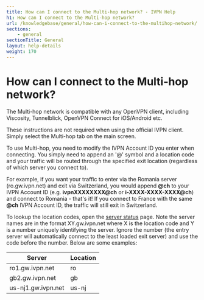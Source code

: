 ```yaml
---
title: How can I connect to the Multi-hop network? - IVPN Help
h1: How can I connect to the Multi-hop network?
url: /knowledgebase/general/how-can-i-connect-to-the-multihop-network/
sections:
    - general
sectionTitle: General
layout: help-details
weight: 170
---
```

# How can I connect to the Multi-hop network?

The Multi-hop network is compatible with any OpenVPN client, including Viscosity, Tunnelblick, OpenVPN Connect for iOS/Android etc.

<div markdown="1" class="notice notice--info">
These instructions are not required when using the official IVPN client. Simply select the Multi-hop tab on the main screen.
</div>

To use Multi-hop, you need to modify the IVPN Account ID you enter when connecting. You simply need to append an '@' symbol and a location code and your traffic will be routed through the specified exit location (regardless of which server you connect to).

For example, if you want your traffic to enter via the Romania server (ro.gw.ivpn.net) and exit via Switzerland, you would append **@ch** to your IVPN Account ID (e.g. **ivpnXXXXXXXX@ch** or **i-XXXX-XXXX-XXXX@ch**) and connect to Romania - that's it! If you connect to France with the same **@ch** IVPN Account ID,  the traffic will still exit in Switzerland.

To lookup the location codes, open the [server status](/status/) page. Note the server names are in the format XY.gw.ivpn.net where X is the location code and Y is a number uniquely identifying the server. Ignore the number (the entry server will automatically connect to the least loaded exit server) and use the code before the number. Below are some examples:

| Server | Location |
|---|---|
| ro1.gw.ivpn.net | ro |
| gb2.gw.ivpn.net | gb |
| us-nj1.gw.ivpn.net | 	us-nj |
